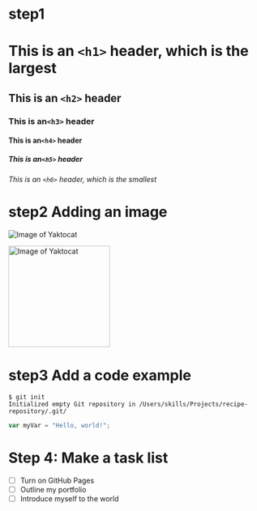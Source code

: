 # step1
# This is an `<h1>` header, which is the largest

## This is an `<h2>` header

### This is an`<h3>` header

#### This is an`<h4>` header

##### This is an`<h5>` header

###### This is an `<h6>` header, which is the smallest

# step2 Adding an image
![Image of Yaktocat](https://octodex.github.com/images/yaktocat.png)

<img src="https://octodex.github.com/images/yaktocat.png" alt="Image of Yaktocat" width="200" height="200">

# step3 Add a code example
```
$ git init
Initialized empty Git repository in /Users/skills/Projects/recipe-repository/.git/
```

``` javascript
var myVar = "Hello, world!";
```

# Step 4: Make a task list
- [ ] Turn on GitHub Pages
- [ ] Outline my portfolio
- [ ] Introduce myself to the world
